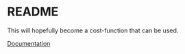 # README

This will hopefully become a cost-function that can be used. 

[Documentation](https://jornbh.github.io/erlang_cost_function/doc/index.html)